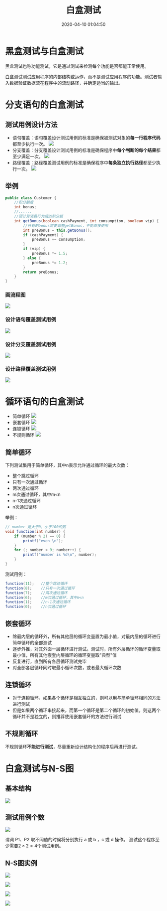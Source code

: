 ﻿---
title: 白盒测试
date: 2020-04-10 01:04:50
summary: 本文以结构化分支和循环语句为例分享白盒测试的相关内容。
tags:
- 软件测试
- 软件工程
categories:
- 软件工程
---

# 黑盒测试与白盒测试

黑盒测试也称功能测试，它是通过测试来检测每个功能是否都能正常使用。

白盒测试测试应用程序的内部结构或运作，而不是测试应用程序的功能。测试者输入数据验证数据流在程序中的流动路径，并确定适当的输出。

# 分支语句的白盒测试

## 测试用例设计方法

- 语句覆盖：语句覆盖设计测试用例的标准是确保被测试对象的**每一行程序代码**都至少执行一次。
![](../../../images/软件工程/软件测试/白盒测试/1.png)
- 分支覆盖：分支覆盖设计测试用例的标准是确保程序中**每个判断的每个结果**都至少满足一次。
![](../../../images/软件工程/软件测试/白盒测试/2.png)
- 路径覆盖：路径覆盖测试用例的标准是确保程序中**每条独立执行路径**都至少执行一次。
![](../../../images/软件工程/软件测试/白盒测试/3.png)

## 举例

```java
public class Customer {
    //积分额度
    int bonus;
    //......
    //预计算消费行为后的积分额
    int getBonus(boolean cashPayment, int consumption, boolean vip) {
        //已有的bonus需要调整getBonus，不能直接使用
        int preBonus = this.getBonus();
        if (cashPayment) {
            preBonus += consumption;
        }
        if (vip) {
            preBonus *= 1.5;
        } else {
            preBonus *= 1.2;
        }
        return preBonus;
    }
}
```

### 画流程图

![](../../../images/软件工程/软件测试/白盒测试/4.png)

### 设计语句覆盖测试用例

![](../../../images/软件工程/软件测试/白盒测试/5.png)

### 设计分支覆盖测试用例

![](../../../images/软件工程/软件测试/白盒测试/6.png)

### 设计路径覆盖测试用例

![](../../../images/软件工程/软件测试/白盒测试/7.png)

# 循环语句的白盒测试

- 简单循环
![](../../../images/软件工程/软件测试/白盒测试/8.png)
- 嵌套循环
![](../../../images/软件工程/软件测试/白盒测试/9.png)
- 连锁循环
![](../../../images/软件工程/软件测试/白盒测试/10.png)
- 不规则循环
![](../../../images/软件工程/软件测试/白盒测试/11.png)

## 简单循环

下列测试集用于简单循环，其中n表示允许通过循环的最大次数：
- 整个跳过循环
- 只有一次通过循环
- 两次通过循环
- m次通过循环，其中m<n
- n-1次通过循环
- n次通过循环

举例：
```java
// number 是大于0，小于100的数
void function(int number) {
    if (number % 2) == 0) {
        printf("even \n");
    }
    for (; number < 9; number++) {
        printf("number is %d\n", number);
    }
} 
```

测试用例：
```java
function(11);   //整个跳过循环
function(8);    //只有一次通过循环
function(7);    //两次通过循环
function(6);    //m次通过循环，其中m<n
function(1);    //n-1次通过循环
function(0);    //n次通过循环
```

## 嵌套循环

- 除最内层的循环外，所有其他层的循环变量置为最小值，对最内层的循环进行简单循环的全部测试
- 逐步外推，对其外面一层循环进行测试。测试时，所有外层循环的循环变量取最小值，所有其他嵌套内层循环的循环变量取"典型"值
- 反复进行，直到所有各层循环测试完毕
- 对全部各层循环同时取最小循环次数，或者最大循环次数

## 连锁循环

- 对于连锁循环，如果各个循环是相互独立的，则可以用与简单循环相同的方法进行测试
- 但是如果两个循环串接起来，而第一个循环是第二个循环的初始值，则这两个循环并不是独立的，则推荐使用嵌套循环的方法进行测试

## 不规则循环

不规则循环**不能进行测试**，尽量重新设计结构化的程序后再进行测试。

# 白盒测试与N-S图

## 基本结构

![](../../../images/软件工程/软件测试/白盒测试/12.png)

## 测试用例个数

![](../../../images/软件工程/软件测试/白盒测试/13.png)

谓词 P1、P2 取不同值的时候将分别执行 a 或 b ，c 或 d 操作。
测试这个程序至少需要$2\times{2}=4$个测试用例。

## N-S图实例

![](../../../images/软件工程/软件测试/白盒测试/14.png)

![](../../../images/软件工程/软件测试/白盒测试/15.png)

![](../../../images/软件工程/软件测试/白盒测试/16.png)

![](../../../images/软件工程/软件测试/白盒测试/17.png)
